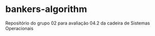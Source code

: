 # bankers-algorithm
Repositório do grupo 02 para avaliação 04.2 da cadeira de Sistemas Operacionais
